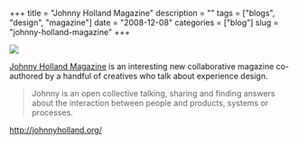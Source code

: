 +++
title = "Johnny Holland Magazine"
description = ""
tags = ["blogs", "design", "magazine"]
date = "2008-12-08"
categories = ["blog"]
slug = "johnny-holland-magazine"
+++



  <div class="notebook-screenshot"><a href="http://johnnyholland.org/"><img src="/media/bluga/wt493d62cb2fa0a.jpg"/></a></div><p><a href="http://johnnyholland.org/">Johnny Holland Magazine</a> is an interesting new collaborative magazine co-authored by a handful of creatives who talk about experience design.</p>
<blockquote><p>Johnny is an open collective talking, sharing and finding answers about the interaction between people and products, systems or processes.</p></blockquote>
    
  <a href="http://johnnyholland.org/">http://johnnyholland.org/</a>
